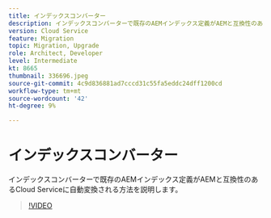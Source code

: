 ```yaml
---
title: インデックスコンバーター
description: インデックスコンバーターで既存のAEMインデックス定義がAEMと互換性のあるCloud Serviceに自動変換される方法を説明します。
version: Cloud Service
feature: Migration
topic: Migration, Upgrade
role: Architect, Developer
level: Intermediate
kt: 8665
thumbnail: 336696.jpeg
source-git-commit: 4c9d836881ad7cccd31c55fa5eddc24dff1200cd
workflow-type: tm+mt
source-wordcount: '42'
ht-degree: 9%

---
```



# インデックスコンバーター

インデックスコンバーターで既存のAEMインデックス定義がAEMと互換性のあるCloud Serviceに自動変換される方法を説明します。

>[!VIDEO](https://video.tv.adobe.com/v/336696/?quality=12&learn=on)
